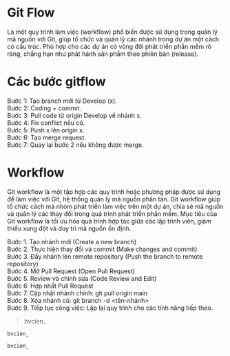 # Git Flow 
Là một quy trình làm việc (workflow) phổ biến được sử dụng trong quản lý mã nguồn với Git, giúp tổ chức và quản lý các nhánh trong dự án một cách có cấu trúc. Phù hợp cho các dự án có vòng đời phát triển phần mềm rõ ràng, chẳng hạn như phát hành sản phẩm theo phiên bản (release).
# Các bước gitflow
Bước 1: Tạo branch mới từ Develop (x).  
Bước 2: Coding + commit.  
Bước 3: Pull code từ origin Develop về nhánh x.  
Bước 4: Fix conflict nếu có.  
Bước 5: Push x lên origin x.  
Bước 6: Tạo merge request.  
Bước 7: Quay lại bước 2 nếu không được merge.  

# Workflow
Git workflow là một tập hợp các quy trình hoặc phương pháp được sử dụng để làm việc với Git, hệ thống quản lý mã nguồn phân tán. Git workflow giúp tổ chức cách mà nhóm phát triển làm việc trên một dự án, chia sẻ mã nguồn và quản lý các thay đổi trong quá trình phát triển phần mềm. Mục tiêu của Git workflow là tối ưu hóa quá trình hợp tác giữa các lập trình viên, giảm thiểu xung đột và duy trì mã nguồn ổn định.

Bước 1. Tạo nhánh mới (Create a new branch)  
Bước 2. Thực hiện thay đổi và commit (Make changes and commit)  
Bước 3. Đẩy nhánh lên remote repository (Push the branch to remote repository)  
Bước 4. Mở Pull Request (Open Pull Request)  
Bước 5. Review và chỉnh sửa (Code Review and Edit)  
Bước 6. Hợp nhất Pull Request  
Bước 7. Cập nhật nhánh chính: git pull origin main  
Bước 8. Xóa nhánh cũ: git branch -d <tên-nhánh>  
Bước 9. Tiếp tục công việc: Lặp lại quy trình cho các tính năng tiếp theo.  

> bvcien_

`bvcien_`

```
bvcien_
```



